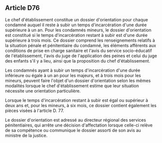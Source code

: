 Article D76
----
Le chef d'établissement constitue un dossier d'orientation pour chaque condamné
auquel il reste à subir un temps d'incarcération d'une durée supérieure à un an.
Pour les condamnés mineurs, le dossier d'orientation est constitué si le temps
d'incarcération restant à subir est d'une durée supérieure à trois mois. Ce
dossier comprend les renseignements relatifs à la situation pénale et
pénitentiaire du condamné, les éléments afférents aux conditions de prise en
charge sanitaire et l'avis du service socio-éducatif de l'établissement, l'avis
du juge de l'application des peines et celui du juge des enfants s'il y a lieu,
ainsi que la proposition du chef d'établissement.

Les condamnés ayant à subir un temps d'incarcération d'une durée inférieure ou
égale à un an pour les majeurs, et à trois mois pour les mineurs, peuvent faire
l'objet d'un dossier d'orientation selon les mêmes modalités lorsque le chef
d'établissement estime que leur situation nécessite une orientation
particulière.

Lorsque le temps d'incarcération restant à subir est égal ou supérieur à deux
ans et, pour les mineurs, à six mois, ce dossier contient également les pièces
visées à l'article D. 77.

Le dossier d'orientation est adressé au directeur régional des services
pénitentiaires, qui arrête une décision d'affectation lorsque celle-ci relève de
sa compétence ou communique le dossier assorti de son avis au ministre de la
justice.
